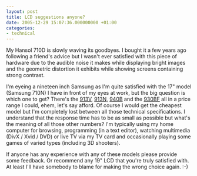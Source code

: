```yaml
---
layout: post
title: LCD suggestions anyone?
date: 2005-12-29 15:07:36.000000000 +01:00
categories:
- technical
---
```

My Hansol 710D is slowly waving its goodbyes. I bought it a few years ago following a friend's advice but I wasn't ever satisfied with this piece of hardware due to the audible noise it makes while displaying bright images and the geometric distortion it exhibits while showing screens containing strong contrast.

I'm eyeing a nineteen inch Samsung as I'm quite satisfied with the 17" model (Samsung 710N) I have in front of my eyes at work, but the big question is which one to get? There's the <a href="http://www.emag.ro/monitoare_lcd/samsung_913v_19_--pSamsung913V">913V</a>, <a href="http://www.emag.ro/monitoare_lcd/samsung_913n_19_--p913N">913N</a>, <a href="http://www.emag.ro/monitoare_lcd/samsung_940b_19_--pSam940BDVI8msSilver">940B</a> and the <a href="http://www.emag.ro/monitoare_lcd/samsung_syncmaster_930bf_19_--pSyncMaster930BF">930BF</a> all in a price range I could, ehem, let's say afford. Of course I would get the cheapest model but I'm completely lost between all those technical specifications. I understand that the response time has to be as small as possible but what's the meaning of all those other  numbers? I'm typically using my home computer for browsing, programming (in a text editor), watching multimedia (DivX / Xvid / DVD) or live TV via my TV card and occasionally playing some games of varied types (including 3D shooters).

If anyone has any experience with any of these models please provide some feedback. Or recommend any 19" LCD that you're truly satisfied with. At least I'll have somebody to blame for making the wrong choice again. :-)
